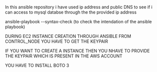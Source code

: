 In this ansible repository i have used ip address and public DNS to see if i can access to mysql databse through the
the provided ip address


ansible-playbook --syntax-check <playbook name> (to check the intendation of the ansible playbook)

DURING EC2 INSTANCE CREATION THROUGH ANSIBLE FROM CONTROL_NODE YOU HAVE TO GET THE KEYPAIR

IF YOU WANT TO CREATE A INSTANCE THEN YOU NHAVE TO PROVIDE THE KEYPAIR WHICH IS PRESENT IN THE AWS ACCOUNT

YOU HAVE TO INSTALL BOTO 3
